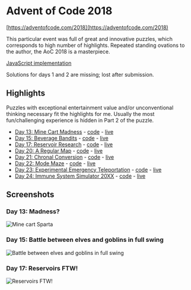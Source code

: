 # Advent of Code 2018

[https://adventofcode.com/2018](https://adventofcode.com/2018)

This particular event was full of great and innovative puzzles, which corresponds to high number of highlights. Repeated standing ovations to the author, the AoC 2018 is a masterpiece.

[JavaScript implementation](https://github.com/surgi1/adventofcode/tree/main/2018)

Solutions for days 1 and 2 are missing; lost after submission.

## Highlights

Puzzles with exceptional entertainment value and/or unconventional thinking necessary fit the highlights for me. Usually the most fun/challenging experience is hidden in Part 2 of the puzzle.

* [Day 13: Mine Cart Madness](https://adventofcode.com/2018/day/13) - [code](https://github.com/surgi1/adventofcode/tree/main/2018/day13) - [live](https://surgi1.github.io/adventofcode/2018/day13)
* [Day 15: Beverage Bandits](https://adventofcode.com/2018/day/15) - [code](https://github.com/surgi1/adventofcode/tree/main/2018/day15) - [live](https://surgi1.github.io/adventofcode/2018/day15)
* [Day 17: Reservoir Research](https://adventofcode.com/2018/day/17) - [code](https://github.com/surgi1/adventofcode/tree/main/2018/day17) - [live](https://surgi1.github.io/adventofcode/2018/day17)
* [Day 20: A Regular Map](https://adventofcode.com/2018/day/20) - [code](https://github.com/surgi1/adventofcode/tree/main/2018/day20) - [live](https://surgi1.github.io/adventofcode/2018/day20)
* [Day 21: Chronal Conversion](https://adventofcode.com/2018/day/21) - [code](https://github.com/surgi1/adventofcode/tree/main/2018/day21) - [live](https://surgi1.github.io/adventofcode/2018/day21)
* [Day 22: Mode Maze](https://adventofcode.com/2018/day/22) - [code](https://github.com/surgi1/adventofcode/tree/main/2018/day22) - [live](https://surgi1.github.io/adventofcode/2018/day22)
* [Day 23: Experimental Emergency Teleportation](https://adventofcode.com/2018/day/23) - [code](https://github.com/surgi1/adventofcode/tree/main/2018/day23) - [live](https://surgi1.github.io/adventofcode/2018/day23)
* [Day 24: Immune System Simulator 20XX](https://adventofcode.com/2018/day/24) - [code](https://github.com/surgi1/adventofcode/tree/main/2018/day24) - [live](https://surgi1.github.io/adventofcode/2018/day24)

## Screenshots

### Day 13: Madness?

![Mine cart Sparta](https://surgi1.github.io/adventofcode/screenshots/2018_13.png)

### Day 15: Battle between elves and goblins in full swing

![Battle between elves and goblins in full swing](https://surgi1.github.io/adventofcode/screenshots/2018_15.png)

### Day 17: Reservoirs FTW!

![Reservoirs FTW!](https://surgi1.github.io/adventofcode/screenshots/2018_17.png)
